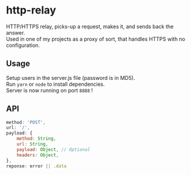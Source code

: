 # http-relay

HTTP/HTTPS relay, picks-up a request, makes it, and sends back the answer.  
Used in one of my projects as a proxy of sort, that handles HTTPS with no configuration.

## Usage

Setup users in the server.js file (password is in MD5).  
Run `yarn` or `node` to install dependencies.  
Server is now running on port `8888` !

## API

```js
method: 'POST',
url: '/',
payload: {
    method: String,
    url: String,
    payload: Object, // Optional
    headers: Object,
},
reponse: error || .data
```

